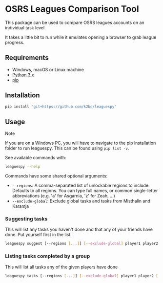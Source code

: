 # OSRS Leagues Comparison Tool

This package can be used to compare OSRS leagues accounts on an individual task level.

It takes a little bit to run while it emulates opening a browser to grab league progress.

## Requirements

- Windows, macOS or Linux machine
- [Python 3.x](https://www.python.org/downloads/)
- [pip](https://pip.pypa.io/en/stable/installation/)

## Installation

```bash
pip install "git+https://github.com/k2bd/leaguespy"
```


## Usage

> [!NOTE]
> If you are on a Windows PC, you will have to navigate to the pip installation folder to run leaguespy. This can be found using `pip list -v`.

See available commands with:

```bash
leaguespy --help
```

Commands have some shared optional arguments:
- `--regions`: A comma-separated list of unlockable regions to include. Defaults to all regions. You can type full names, or common single-letter abbreviations (e.g. 'a' for Asgarnia, 'z' for Zeah, ...)
- `--exclude-global`: Exclude global tasks and tasks from Misthalin and Karamja

### Suggesting tasks

This will list any tasks you haven't done and that any of your friends have done. Put yourself first in the list.

```bash
leaguespy suggest [--regions [...]] [--exclude-global] player1 player2 [...]
```

### Listing tasks completed by a group

This will list all tasks any of the given players have done

```bash
leaguespy tasks [--regions [...]] [--exclude-global] player1 player2 [...]
```